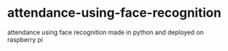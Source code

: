 # attendance-using-face-recognition
attendance using face recognition made in python and deployed on raspberry pi
